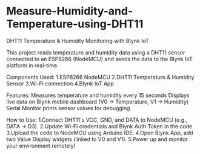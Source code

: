 # Measure-Humidity-and-Temperature-using-DHT11

DHT11 Temperature & Humidity Monitoring with Blynk IoT

This project reads temperature and humidity data using a DHT11 sensor connected to an ESP8266 (NodeMCU) and sends the data to the Blynk IoT platform in real-time.

Components Used: 1.ESP8266 NodeMCU 2.DHT11 Temperature & Humidity Sensor 3.Wi-Fi connection 4.Blynk IoT App

Features:     Measures temperature and humidity every 15 seconds
              Displays live data on Blynk mobile dashboard (V0 → Temperature, V1 → Humidity)
              Serial Monitor prints sensor values for debugging

How to Use:       1.Connect DHT11's VCC, GND, and DATA to NodeMCU (e.g., DATA → D3).
                  2.Update Wi-Fi credentials and Blynk Auth Token in the code.
                  3.Upload the code to NodeMCU using Arduino IDE.
                  4.Open Blynk App, add two Value Display widgets (linked to V0 and V1).
                  5.Power up and monitor your environment remotely!

